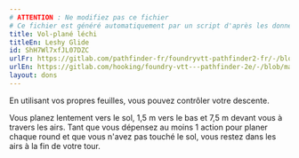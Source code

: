```yaml
---
# ATTENTION : Ne modifiez pas ce fichier
# Ce fichier est généré automatiquement par un script d'après les données du module Foundry VTT officiel et de sa traduction
title: Vol-plané léchi
titleEn: Leshy Glide
id: ShH7Wl7xfJL07DZC
urlFr: https://gitlab.com/pathfinder-fr/foundryvtt-pathfinder2-fr/-/blob/master/data/feats/ShH7Wl7xfJL07DZC.htm
urlEn: https://gitlab.com/hooking/foundry-vtt---pathfinder-2e/-/blob/master/packs/data/feats.db/leshy-glide.json
layout: dons
---
```

En utilisant vos propres feuilles, vous pouvez contrôler votre descente.

Vous planez lentement vers le sol, 1,5 m vers le bas et 7,5 m devant vous à travers les airs. Tant que vous dépensez au moins 1 action pour planer chaque round et que vous n'avez pas touché le sol, vous restez dans les airs à la fin de votre tour.
